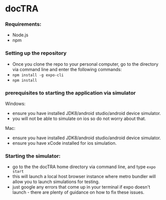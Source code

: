 # docTRA


### Requirements:
  - Node.js
  - npm

### Setting up the repository
  - Once you clone the repo to your personal computer, go to the directory via command line and enter the following commands:
  - `npm install -g expo-cli`
  - `npm install`
  

### prerequisites to starting the application via simulator
Windows:
  - ensure you have installed JDK8/android studio/android device simulator.
  - you will not be able to simulate on ios so do not worry about that.

Mac:
  - ensure you have installed JDK8/android studio/android device simulator.
  - ensure you have xCode installed for ios simulation.


### Starting the simulator:
  - go to the the docTRA home directory via command line, and type `expo start`
  - this will launch a local host browser instance where metro bundler will allow you to launch simulations for testing.
  - just google any errors that come up in your terminal if expo doesn't launch - there are plenty of guidance on how to fix these issues.
